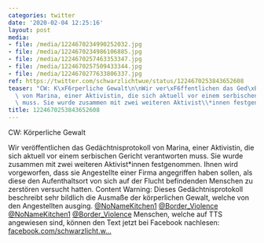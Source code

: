 ```yaml
---
categories: twitter
date: '2020-02-04 12:25:16'
layout: post
media:
- file: /media/1224670234990252032.jpg
- file: /media/1224670234986106885.jpg
- file: /media/1224670257463353347.jpg
- file: /media/1224670257509433344.jpg
- file: /media/1224670277633806337.jpg
ref: https://twitter.com/schwarzlichtwue/status/1224670253843652608
teaser: "CW: K\xF6rperliche Gewalt\n\nWir ver\xF6ffentlichen das Ged\xE4chtnisprotokoll\
  \ von Marina, einer Aktivistin, die sich aktuell vor einem serbischen Gericht verantworten\
  \ muss. Sie wurde zusammen mit zwei weiteren Aktivist\\*innen festgenommen. "
title: 1224670253843652608
---
```

CW: Körperliche Gewalt

Wir veröffentlichen das Gedächtnisprotokoll von Marina, einer Aktivistin, die sich aktuell vor einem serbischen Gericht verantworten muss. Sie wurde zusammen mit zwei weiteren Aktivist\*innen festgenommen. 
Ihnen wird vorgeworfen, dass sie Angestellte einer Firma angegriffen haben sollen, als diese den Aufenthaltsort von sich auf der Flucht befindenden Menschen zu zerstören versucht hatten. 
Content Warning: Dieses Gedächtnisprotokoll beschreibt sehr bildlich die Ausmaße der körperlichen Gewalt, welche von den Angestellten ausging. 
[@NoNameKitchen1](https://twitter.com/NoNameKitchen1) [@Border_Violence](https://twitter.com/Border_Violence)
[@NoNameKitchen1](https://twitter.com/NoNameKitchen1) [@Border_Violence](https://twitter.com/Border_Violence) Menschen, welche auf TTS angewiesen sind, können den Text jetzt bei Facebook nachlesen: [facebook.com/schwarzlicht.w…](https://www.facebook.com/schwarzlicht.wue/posts/750389068702469)